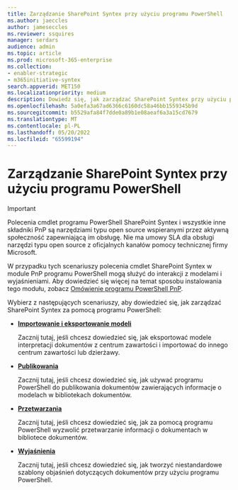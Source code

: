 ```yaml
---
title: Zarządzanie SharePoint Syntex przy użyciu programu PowerShell
ms.author: jaeccles
author: jameseccles
ms.reviewer: ssquires
manager: serdars
audience: admin
ms.topic: article
ms.prod: microsoft-365-enterprise
ms.collection:
- enabler-strategic
- m365initiative-syntex
search.appverid: MET150
ms.localizationpriority: medium
description: Dowiedz się, jak zarządzać SharePoint Syntex przy użyciu programu PowerShell.
ms.openlocfilehash: 5a0efa3a67ad6366c6160dc58a46bb1559345b9d
ms.sourcegitcommit: b5529afa84f7dde0a89b1e08aeaf6a3a15cd7679
ms.translationtype: MT
ms.contentlocale: pl-PL
ms.lasthandoff: 05/20/2022
ms.locfileid: "65599194"
---
```

# <a name="manage-sharepoint-syntex-by-using-powershell"></a>Zarządzanie SharePoint Syntex przy użyciu programu PowerShell

> [!IMPORTANT]
> Polecenia cmdlet programu PowerShell SharePoint Syntex i wszystkie inne składniki PnP są narzędziami typu open source wspieranymi przez aktywną społeczność zapewniającą im obsługę. Nie ma umowy SLA dla obsługi narzędzi typu open source z oficjalnych kanałów pomocy technicznej firmy Microsoft.

W przypadku tych scenariuszy polecenia cmdlet SharePoint Syntex w module PnP programu PowerShell mogą służyć do interakcji z modelami i wyjaśnieniami. Aby dowiedzieć się więcej na temat sposobu instalowania tego modułu, zobacz [Omówienie programu PowerShell PnP](/powershell/sharepoint/sharepoint-pnp/sharepoint-pnp-cmdlets).

Wybierz z następujących scenariuszy, aby dowiedzieć się, jak zarządzać SharePoint Syntex za pomocą programu PowerShell:

- [**Importowanie i eksportowanie modeli**](powershell-syntex-import-export.md)

    Zacznij tutaj, jeśli chcesz dowiedzieć się, jak eksportować modele interpretacji dokumentów z centrum zawartości i importować do innego centrum zawartości lub dzierżawy.

- [**Publikowania**](powershell-syntex-publishing.md)

    Zacznij tutaj, jeśli chcesz dowiedzieć się, jak używać programu PowerShell do publikowania dokumentów zawierających informacje o modelach w bibliotekach dokumentów.

- [**Przetwarzania**](powershell-syntex-processing.md)

    Zacznij tutaj, jeśli chcesz dowiedzieć się, jak za pomocą programu PowerShell wyzwolić przetwarzanie informacji o dokumentach w bibliotece dokumentów.

- [**Wyjaśnienia**](powershell-syntex-explanations.md)

    Zacznij tutaj, jeśli chcesz dowiedzieć się, jak tworzyć niestandardowe szablony objaśnień dotyczących dokumentów przy użyciu programu PowerShell.
